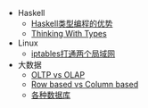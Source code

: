   - Haskell
    - [Haskell类型编程的优势](/Haskell/Haskell类型编程的优势.md)
    - [Thinking With Types](/Haskell/Thinking%20With%20Types.md)
  - Linux
    - [iptables打通两个局域网](/Linux/iptables打通两个局域网.md)
  - 大数据
    - [OLTP vs OLAP](/大数据/OLTP%20vs%20OLAP.md)
    - [Row based vs Column based](/大数据/Row-based%20vs%20Column-based.md)
    - [各种数据库](/大数据/各种数据库.md)